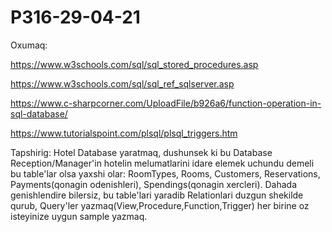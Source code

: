 # P316-29-04-21

Oxumaq:

https://www.w3schools.com/sql/sql_stored_procedures.asp

https://www.w3schools.com/sql/sql_ref_sqlserver.asp

https://www.c-sharpcorner.com/UploadFile/b926a6/function-operation-in-sql-database/

https://www.tutorialspoint.com/plsql/plsql_triggers.htm

Tapshirig:
Hotel Database yaratmaq, dushunsek ki bu Database Reception/Manager'in hotelin melumatlarini idare elemek uchundu demeli bu table'lar olsa yaxshi olar:
RoomTypes, Rooms, Customers, Reservations, Payments(qonagin odenishleri), Spendings(qonagin xercleri).
Dahada genishlendire bilersiz, bu table'lari yaradib Relationlari duzgun shekilde qurub, Query'ler yazmaq(View,Procedure,Function,Trigger) her birine oz isteyinize uygun sample yazmaq.
